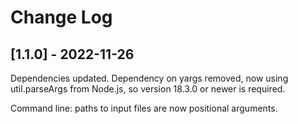 # Change Log

## [1.1.0] - 2022-11-26

Dependencies updated. Dependency on yargs removed, now using
util.parseArgs from Node.js, so version 18.3.0 or newer is required.

Command line: paths to input files are now positional arguments.
